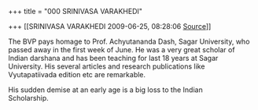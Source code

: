 +++
title = "000 SRINIVASA VARAKHEDI"

+++
[[SRINIVASA VARAKHEDI	2009-06-25, 08:28:06 [Source](https://groups.google.com/g/bvparishat/c/cEBpz2dKRuc)]]



The BVP pays homage to Prof. Achyutananda Dash, Sagar University, who  
passed away in the first week of June. He was a very great scholar of  
Indian darshana and has been teaching for last 18 years at Sagar  
University. His several articles and research publications like  
Vyutapatiivada edition etc are remarkable.  
  
His sudden demise at an early age is a big loss to the Indian  
Scholarship.  
  
  

